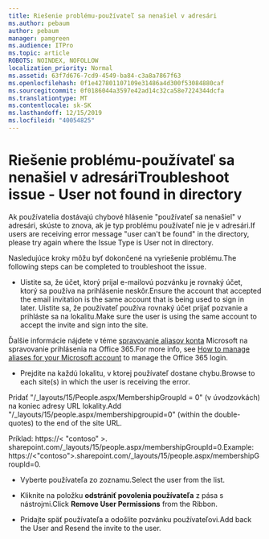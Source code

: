 ```yaml
---
title: Riešenie problému-používateľ sa nenašiel v adresári
ms.author: pebaum
author: pebaum
manager: pamgreen
ms.audience: ITPro
ms.topic: article
ROBOTS: NOINDEX, NOFOLLOW
localization_priority: Normal
ms.assetid: 63f7d676-7cd9-4549-ba84-c3a8a7867f63
ms.openlocfilehash: 0f1e427801107109e31486a4d300f53084880caf
ms.sourcegitcommit: 0f0186044a3597e42ad14c32ca58e7224344dcfa
ms.translationtype: MT
ms.contentlocale: sk-SK
ms.lasthandoff: 12/15/2019
ms.locfileid: "40054825"
---
```

# <a name="troubleshoot-issue---user-not-found-in-directory"></a><span data-ttu-id="45520-102">Riešenie problému-používateľ sa nenašiel v adresári</span><span class="sxs-lookup"><span data-stu-id="45520-102">Troubleshoot issue - User not found in directory</span></span>

<span data-ttu-id="45520-103">Ak používatelia dostávajú chybové hlásenie "používateľ sa nenašiel" v adresári, skúste to znova, ak je typ problému používateľ nie je v adresári.</span><span class="sxs-lookup"><span data-stu-id="45520-103">If users are receiving error message "user can't be found" in the directory, please try again where the Issue Type is User not in directory.</span></span>

<span data-ttu-id="45520-104">Nasledujúce kroky môžu byť dokončené na vyriešenie problému.</span><span class="sxs-lookup"><span data-stu-id="45520-104">The following steps can be completed to troubleshoot the issue.</span></span>

- <span data-ttu-id="45520-105">Uistite sa, že účet, ktorý prijal e-mailovú pozvánku je rovnaký účet, ktorý sa používa na prihlásenie neskôr.</span><span class="sxs-lookup"><span data-stu-id="45520-105">Ensure the account that accepted the email invitation is the same account that is being used to sign in later.</span></span> <span data-ttu-id="45520-106">Uistite sa, že používateľ používa rovnaký účet prijať pozvanie a prihláste sa na lokalitu.</span><span class="sxs-lookup"><span data-stu-id="45520-106">Make sure the user is using the same account to accept the invite and sign into the site.</span></span> 

<span data-ttu-id="45520-107">Ďalšie informácie nájdete v téme [spravovanie aliasov konta</a> Microsoft na spravovanie prihlásenia na Office 365](https://support.microsoft.com/help/12407/microsoft-account-how-to-manage-aliases).</span><span class="sxs-lookup"><span data-stu-id="45520-107">For more info, see [How to manage aliases for your Microsoft account</a> to manage the Office 365 login](https://support.microsoft.com/help/12407/microsoft-account-how-to-manage-aliases).</span></span> 

- <span data-ttu-id="45520-108">Prejdite na každú lokalitu, v ktorej používateľ dostane chybu.</span><span class="sxs-lookup"><span data-stu-id="45520-108">Browse to each site(s) in which the user is receiving the error.</span></span> 

<span data-ttu-id="45520-109">Pridať "/_layouts/15/People.aspx/MembershipGroupId = 0" (v úvodzovkách) na koniec adresy URL lokality.</span><span class="sxs-lookup"><span data-stu-id="45520-109">Add "/_layouts/15/people.aspx/membershipgroupid=0" (within the double-quotes) to the end of the site URL.</span></span> 

<span data-ttu-id="45520-110">Príklad: https://< "contoso" >. sharepoint.com/_layouts/15/people.aspx/membershipGroupId=0.</span><span class="sxs-lookup"><span data-stu-id="45520-110">Example: https://<"contoso">.sharepoint.com/_layouts/15/people.aspx/membershipGroupId=0.</span></span>

- <span data-ttu-id="45520-111">Vyberte používateľa zo zoznamu.</span><span class="sxs-lookup"><span data-stu-id="45520-111">Select the user from the list.</span></span>

- <span data-ttu-id="45520-112">Kliknite na položku **odstrániť povolenia používateľa** z pása s nástrojmi.</span><span class="sxs-lookup"><span data-stu-id="45520-112">Click **Remove User Permissions** from the Ribbon.</span></span> 
-  <span data-ttu-id="45520-113">Pridajte späť používateľa a odošlite pozvánku používateľovi.</span><span class="sxs-lookup"><span data-stu-id="45520-113">Add back the User and Resend the invite to the user.</span></span>

